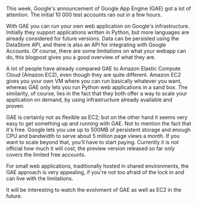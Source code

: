 This week, Google's announcement of Google App Engine (GAE) got a lot of attention. The initial 10 000 test accounts ran out in a few hours.

With GAE you can run your own web application on Google's infrastructure. Initially they support applications written in Python, but more languages are already considered for future versions. Data can be persisted using the DataStore API, and there is also an API for integrating with Google Accounts. Of course, there are some limitations on what your webapp can do, this blogpost gives you a good overview of what they are.

A lot of people have already compared GAE to Amazon Elastic Compute Cloud (Amazon EC2), even though they are quite different. Amazon EC2 gives you your own VM where you can run basically whatever you want, whereas GAE only lets you run Python web applications in a sand box. The similarity, of course, lies in the fact that they both offer a way to scale your application on demand, by using infrastructure already available and proven.

GAE is certainly not as flexible as EC2; but on the other hand it seems very easy to get something up and running with GAE. Not to mention the fact that it's free. Google lets you use up to 500MB of persistent storage and enough CPU and bandwidth to serve about 5 million page views a month. If you want to scale beyond that, you'll have to start paying. Currently it is not official how much it will cost, the preview version released so far only covers the limited free accounts.

For small web applications, traditionally hosted in shared environments, the GAE approach is very appealing, if you're not too afraid of the lock in and can live with the limitations.

It will be interesting to watch the evolvment of GAE as well as EC2 in the future.
